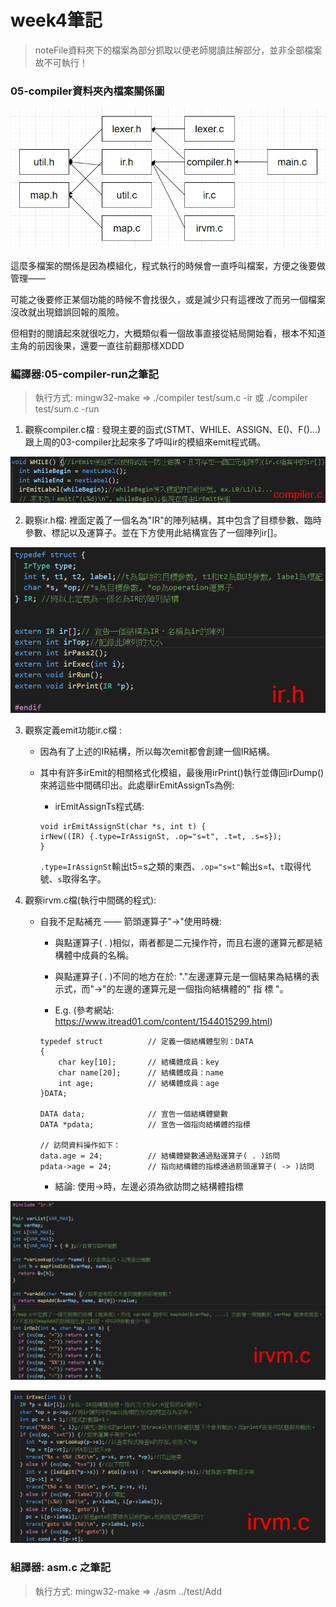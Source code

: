 # week4筆記

> noteFile資料夾下的檔案為部分抓取以便老師閱讀註解部分，並非全部檔案故不可執行！

### 05-compiler資料夾內檔案關係圖

![](https://github.com/ayd0122344/sp108b/blob/master/week4/Image/compilerChart.jpg)

這麼多檔案的關係是因為模組化，程式執行的時候會一直呼叫檔案，方便之後要做管理——

可能之後要修正某個功能的時候不會找很久，或是減少只有這裡改了而另一個檔案沒改就出現錯誤回報的風險。

但相對的閱讀起來就很吃力，大概類似看一個故事直接從結局開始看，根本不知道主角的前因後果，還要一直往前翻那樣XDDD

### 編譯器:05-compiler-run之筆記

> 執行方式: mingw32-make => ./compiler test/sum.c -ir 或 ./compiler test/sum.c -run

1. 觀察compiler.c檔 : 發現主要的函式(STMT、WHILE、ASSIGN、E()、F()...)跟上周的03-compiler比起來多了呼叫ir的模組來emit程式碼。

![](https://github.com/ayd0122344/sp108b/blob/master/week4/Image/compiler.png)

2. 觀察ir.h檔: 裡面定義了一個名為"IR"的陣列結構，其中包含了目標參數、臨時參數、標記以及運算子。並在下方使用此結構宣告了一個陣列ir[]。

![](https://github.com/ayd0122344/sp108b/blob/master/week4/Image/ir.png)

3. 觀察定義emit功能ir.c檔 : 

    * 因為有了上述的IR結構，所以每次emit都會創建一個IR結構。

    * 其中有許多irEmit的相關格式化模組，最後用irPrint()執行並傳回irDump()來將這些中間碼印出。此處舉irEmitAssignTs為例: 

        * irEmitAssignTs程式碼: 
        ```
        void irEmitAssignSt(char *s, int t) {
        irNew((IR) {.type=IrAssignSt, .op="s=t", .t=t, .s=s});
        }
        ```

        `.type=IrAssignSt`輸出t5=s之類的東西、`.op="s=t"`輸出s=t、`t`取得代號、`s`取得名字。

4. 觀察irvm.c檔(執行中間碼的程式): 

    * 自我不足點補充 —— 箭頭運算子"->"使用時機:
        
        * 與點運算子( . )相似，兩者都是二元操作符，而且右邊的運算元都是結構體中成員的名稱。

        * 與點運算子( . )不同的地方在於: "."左邊運算元是一個結果為結構的表示式，而"->"的左邊的運算元是一個指向結構體的" 指  標 "。

        * E.g. (參考網站: https://www.itread01.com/content/1544015299.html)

        ```
        typedef struct          // 定義一個結構體型別：DATA
        {
            char key[10];       // 結構體成員：key
            char name[20];      // 結構體成員：name
            int age;            // 結構體成員：age
        }DATA;
            
        DATA data;              // 宣告一個結構體變數
        DATA *pdata;            // 宣告一個指向結構體的指標
            
        // 訪問資料操作如下：
        data.age = 24;          // 結構體變數通過點運算子( . )訪問
        pdata->age = 24;        // 指向結構體的指標通過箭頭運算子( -> )訪問

        ```

        * 結論: 使用->時，左邊必須為欲訪問之結構體指標
        
![](https://github.com/ayd0122344/sp108b/blob/master/week4/Image/irvm1.png)

![](https://github.com/ayd0122344/sp108b/blob/master/week4/Image/irvm2.png)

### 組譯器: asm.c 之筆記

> 執行方式: mingw32-make => ./asm ../test/Add





